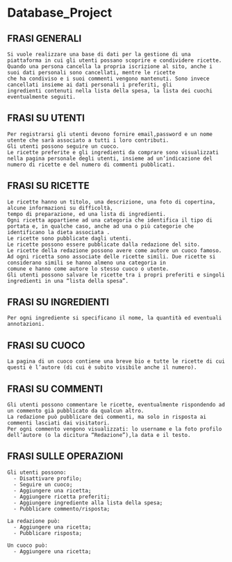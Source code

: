 # Database_Project
## FRASI GENERALI 
    Si vuole realizzare una base di dati per la gestione di una piattaforma in cui gli utenti possano scoprire e condividere ricette.
    Quando una persona cancella la propria iscrizione al sito, anche i suoi dati personali sono cancellati, mentre le ricette
    che ha condiviso e i suoi commenti vengono mantenuti. Sono invece cancellati insieme ai dati personali i preferiti, gli
    ingredienti contenuti nella lista della spesa, la lista dei cuochi eventualmente seguiti.

## FRASI SU UTENTI
    Per registrarsi gli utenti devono fornire email,password e un nome utente che sarà associato a tutti i loro contributi.
    Gli utenti possono seguire un cuoco.
    Le ricette preferite e gli ingredienti da comprare sono visualizzati nella pagina personale degli utenti, insieme ad un’indicazione del numero di ricette e del numero di commenti pubblicati.

## FRASI SU RICETTE
    Le ricette hanno un titolo, una descrizione, una foto di copertina, alcune informazioni su difficoltà,
    tempo di preparazione, ed una lista di ingredienti.
    Ogni ricetta appartiene ad una categoria che identifica il tipo di portata e, in qualche caso, anche ad una o più categorie che identificano la dieta associata .
    Le ricette sono pubblicate dagli utenti.
    Le ricette possono essere pubblicate dalla redazione del sito.
    Le ricette della redazione possono avere come autore un cuoco famoso.
    Ad ogni ricetta sono associate delle ricette simili. Due ricette si considerano simili se hanno almeno una categoria in
    comune e hanno come autore lo stesso cuoco o utente.
    Gli utenti possono salvare le ricette tra i propri preferiti e singoli ingredienti in una “lista della spesa”.

## FRASI SU INGREDIENTI
    Per ogni ingrediente si specificano il nome, la quantità ed eventuali annotazioni.

## FRASI SU CUOCO
    La pagina di un cuoco contiene una breve bio e tutte le ricette di cui questi è l’autore (di cui è subito visibile anche il numero).

## FRASI SU COMMENTI
    Gli utenti possono commentare le ricette, eventualmente rispondendo ad un commento già pubblicato da qualcun altro.
    La redazione può pubblicare dei commenti, ma solo in risposta ai commenti lasciati dai visitatori.
    Per ogni commento vengono visualizzati: lo username e la foto profilo dell’autore (o la dicitura “Redazione”),la data e il testo.

## FRASI SULLE OPERAZIONI
    Gli utenti possono:
      - Disattivare profilo;
      - Seguire un cuoco;
      - Aggiungere una ricetta;
      - Aggiungere ricetta preferiti;
      - Aggiungere ingrediente alla lista della spesa;
      - Pubblicare commento/risposta;
      
    La redazione può:
      - Aggiungere una ricetta;
      - Pubblicare risposta;

    Un cuoco può:
      - Aggiungere una ricetta;

